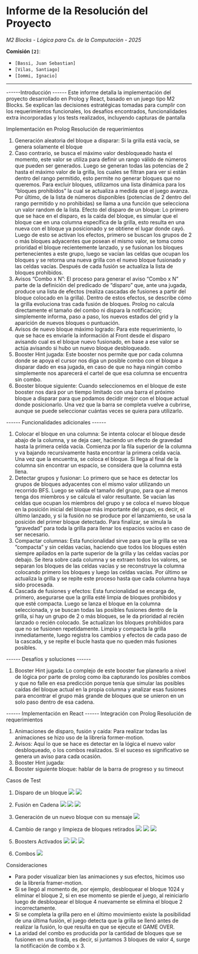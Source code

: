 # Informe de la Resolución del Proyecto
*M2 Blocks - Lógica para Cs. de la Computación - 2025*

**Comisión `[2]`**:
- `[Bassi, Juan Sebastian]`
- `[Vilas, Santiago]`
- `[Iommi, Ignacio]`
---


------Introducción ------
Este informe detalla la implementación del proyecto desarrollado en Prolog y React, basado en un juego tipo M2 Blocks. Se explican las decisiones estratégicas tomadas para cumplir con los requerimientos funcionales, los desafíos encontrados, funcionalidades extra incorporadas y los tests realizados, incluyendo capturas de pantalla

Implementación en Prolog
Resolución de requerimientos
1. Generación aleatoria del bloque a disparar: Si la grilla está vacía, se genera solamente el bloque 
2. Caso contrario, se busca el máximo valor desbloqueado hasta el momento, este valor se utiliza para definir un rango válido de números que pueden ser generados. Luego se generan todas las potencias de 2 hasta el máximo valor de la grilla, los cuales se filtran para ver si están dentro del rango permitido, esto permite no generar bloques que no queremos. Para excluir bloques, utilizamos una lista dinámica para los “bloques prohibidos” la cual se actualiza a medida que el juego avanza. Por último, de la lista de números disponibles (potencias de 2 dentro del rango permitido y no prohibidas) se llama a una función que selecciona un valor random de la lista. 
Efecto del disparo de un bloque: Lo primero que se hace en el disparo, es la caída del bloque, es simular que el bloque cae en una columna específica de la grilla, esto resulta en una nueva con el bloque ya posicionado y se obtiene el lugar donde cayó. Luego de esto se activan los efectos, primero se buscan los grupos de 2 o más bloques adyacentes que posean el mismo valor, se toma como prioridad el bloque recientemente lanzado, y se fusionan los bloques pertenecientes a este grupo, luego se vacían las celdas que ocupan los bloques y se retorna una nueva grilla con el nuevo bloque fusionado y las celdas vacías. Después de cada fusión se actualiza la lista de bloques prohibidos.
3. Avisos “Combo x N”: El proceso para generar el aviso “Combo x N” parte de la definición del predicado de “disparo” que, ante una jugada, produce una lista de efectos (realiza cascadas de fusiones a partir del bloque colocado en la grilla).
Dentro de estos efectos, se describe cómo la grilla evoluciona tras cada fusión de bloques. Prolog no calcula directamente el tamaño del combo ni dispara la notificación; simplemente informa, paso a paso, los nuevos estados del grid y la aparición de nuevos bloques o puntuación. 
4. Avisos de nuevo bloque máximo logrado: Para este requerimiento, lo que se hace es enviarle la información al Front desde el disparo avisando cual es el bloque nuevo fusionado, en base a ese valor se actúa avisando si hubo un nuevo bloque desbloqueado.
5. Booster Hint jugada: Este booster nos permite que por cada columna donde se apoya el cursor nos diga un posible combo con el bloque a disparar dado en esa jugada, en caso de que no haya ningún combo simplemente nos aparecerá el cartel de que esa columna se encuentra sin combo.
6. Booster bloque siguiente: Cuando seleccionemos en el bloque de este booster nos dará por un tiempo limitado con una barra el próximo bloque a disparar para que podamos decidir mejor con el bloque actual donde posicionarlo. Una vez que la barra se completa vuelve a cubrirse, aunque se puede seleccionar cuántas veces se quiera para utilizarlo.

------ Funcionalidades adicionales ------

1. Colocar el bloque en una columna: Se intenta colocar el bloque desde abajo de la columna, y se deja caer, haciendo un efecto de gravedad hasta la primera celda vacía. Comienza por la fila superior de la columna y va bajando recursivamente hasta encontrar la primera celda vacía. Una vez que la encuentra, se coloca el bloque. Si llega al final de la columna sin encontrar un espacio, se considera que la columna está llena. 
2. Detectar grupos y fusionar: Lo primero que se hace es detectar los grupos de bloques adyacentes con el mismo valor utilizando un recorrido BFS. Luego se valida el tamaño del grupo, para que al menos tenga dos miembros y se calcula el valor resultante. Se vacían las celdas que ocupan los miembros del grupo y se coloca el nuevo bloque en la posición inicial del bloque más importante del grupo, es decir, el último lanzado, y si la fusión no se produce por el lanzamiento, se usa la posición del primer bloque detectado. Para finalizar, se simula la “gravedad” para toda la grilla para llenar los espacios vacíos en caso de ser necesario.
3. Compactar columnas: Esta funcionalidad sirve para que la grilla se vea “compacta” y sin celdas vacías, haciendo que todos los bloques estén siempre apilados en la parte superior de la grilla y las celdas vacías por debajo. Se itera sobre cada columna y se extraen todos los valores, se separan los bloques de las celdas vacías y se reconstruye la columna colocando primero los bloques y luego las celdas vacías. Por último se actualiza la grilla y se repite este proceso hasta que cada columna haya sido procesada.
4. Cascada de fusiones y efectos: Esta funcionalidad se encarga de, primero, asegurarse que la grilla esté limpia de bloques prohibidos y que esté compacta. Luego se lanza el bloque en la columna seleccionada, y se buscan todas las posibles fusiones dentro de la grilla, si hay un grupo de 2 o más bloques, se le da prioridad al recién lanzado o recién colocado. Se actualizan los bloques prohibidos para que no se fusionen repetidamente. Limpia y compacta la grilla inmediatamente, luego registra los cambios y efectos de cada paso de la cascada, y se repite el bucle hasta que no queden más fusiones posibles.


------ Desafíos y soluciones ------
1. Booster Hint jugada: Lo complejo de este booster fue planearlo a nivel de lógica por parte de prolog como iba capturando los posibles combos y que no falle en esa predicción porque tenía que simular las posibles caídas del bloque actual en la propia columna y analizar esas fusiones para encontrar el grupo más grande de bloques que se unieron en un solo paso dentro de esa cadena. 







------ Implementación en React ------
Integración con Prolog
Resolución de requerimientos
1. Animaciones de disparo, fusión y caída: Para realizar todas las animaciones se hizo uso de la librería former-motion.
2. Avisos: Aquí lo que se hace es detectar en la lógica el nuevo valor desbloqueado, o los combos realizados. Si el suceso es significativo se genera un aviso para cada ocasión.
3. Booster Hint jugada:
4. Booster siguiente bloque: hablar de la barra de progreso y su timeout


Casos de Test
1. Disparo de un bloque
![](.images/image9.png)
![](./images/image2.png)

2. Fusión en Cadena
![](./images/image8.png)
![](./images/image12.png)
![](./images/image7.png)


3. Generación de un nuevo bloque con su mensaje
![](./images/image5.png)

4. Cambio de rango y limpieza de bloques retirados
![](./images/image3.png)
![](./images/image4.png)
![](./images/image10-1.png)

5. Boosters Activados
![](./images/image1.png)
![](./images/image15.jpg)
![](./images/image16.jpg)

6. Combos
![](./images/image6.png)

Consideraciones
- Para poder visualizar bien las animaciones y sus efectos, hicimos uso de la librería framer-motion.
- Si se llegó al momento de, por ejemplo, desbloquear el bloque 1024 y eliminar el bloque 2, si en ese momento se pierde el juego, al reiniciarlo luego de desbloquear el bloque 4 nuevamente se elimina el bloque 2 incorrectamente.
- Si se completa la grilla pero en el último movimiento existe la posibilidad de una última fusión, el juego detecta que la grilla se llenó antes de realizar la fusión, lo que resulta en que se ejecute el GAME OVER.
- La aridad del combo es producida por la cantidad de bloques que se fusionen en una tirada, es decir, si juntamos 3 bloques de valor 4, surge la notificación de combo x 3.

